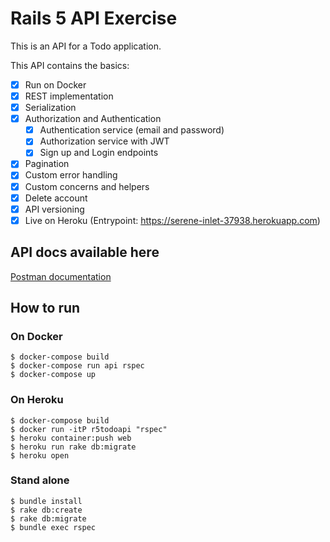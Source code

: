 # Rails 5 API Exercise

This is an API for a Todo application.

This API contains the basics:

- [X] Run on Docker
- [X] REST implementation
- [X] Serialization
- [X] Authorization and Authentication
  - [X] Authentication service (email and password)
  - [X] Authorization service with JWT
  - [X] Sign up and Login endpoints
- [X] Pagination
- [X] Custom error handling
- [X] Custom concerns and helpers
- [X] Delete account
- [X] API versioning
- [X] Live on Heroku (Entrypoint: https://serene-inlet-37938.herokuapp.com)

## API docs available here

[Postman documentation](https://documenter.getpostman.com/view/1104741/collection/RVfsHDmr)

## How to run

### On Docker
```
$ docker-compose build
$ docker-compose run api rspec
$ docker-compose up
```

### On Heroku
```
$ docker-compose build
$ docker run -itP r5todoapi "rspec"
$ heroku container:push web
$ heroku run rake db:migrate
$ heroku open
```

### Stand alone
```
$ bundle install
$ rake db:create
$ rake db:migrate
$ bundle exec rspec
```
